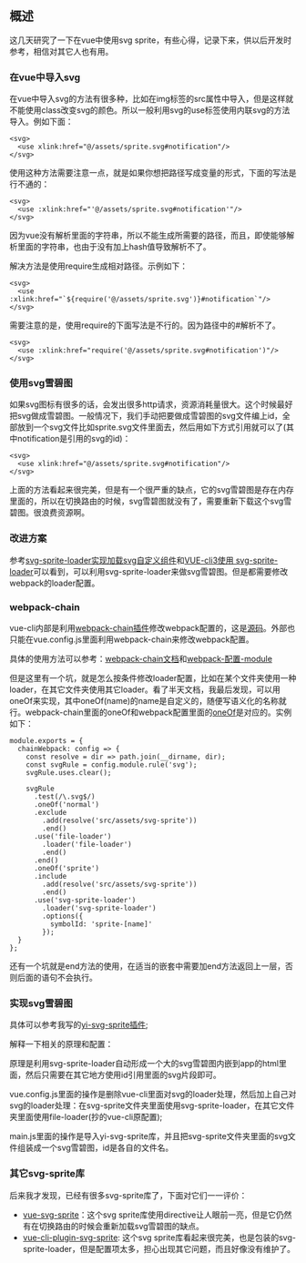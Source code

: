 ## 概述

这几天研究了一下在vue中使用svg sprite，有些心得，记录下来，供以后开发时参考，相信对其它人也有用。

### 在vue中导入svg

在vue中导入svg的方法有很多种，比如在img标签的src属性中导入，但是这样就不能使用class改变svg的颜色。所以一般利用svg的use标签使用内联svg的方法导入。例如下面：

```
<svg>
  <use xlink:href="@/assets/sprite.svg#notification"/>
</svg>
```

使用这种方法需要注意一点，就是如果你想把路径写成变量的形式，下面的写法是行不通的：

```
<svg>
  <use :xlink:href="'@/assets/sprite.svg#notification'"/>
</svg>
```

因为vue没有解析里面的字符串，所以不能生成所需要的路径，而且，即使能够解析里面的字符串，也由于没有加上hash值导致解析不了。

解决方法是使用require生成相对路径。示例如下：

```
<svg>
  <use :xlink:href="`${require('@/assets/sprite.svg')}#notification`"/>
</svg>
```

需要注意的是，使用require的下面写法是不行的。因为路径中的#解析不了。

```
<svg>
  <use :xlink:href="require('@/assets/sprite.svg#notification')"/>
</svg>
```

### 使用svg雪碧图

如果svg图标有很多的话，会发出很多http请求，资源消耗量很大。这个时候最好把svg做成雪碧图。一般情况下，我们手动把要做成雪碧图的svg文件编上id，全部放到一个svg文件比如sprite.svg文件里面去，然后用如下方式引用就可以了(其中notification是引用的svg的id)：

```
<svg>
  <use xlink:href="@/assets/sprite.svg#notification"/>
</svg>
```

上面的方法看起来很完美，但是有一个很严重的缺点，它的svg雪碧图是存在内存里面的，所以在切换路由的时候，svg雪碧图就没有了，需要重新下载这个svg雪碧图。很浪费资源啊。

### 改进方案

参考[svg-sprite-loader实现加载svg自定义组件](https://www.cnblogs.com/frost-yen/p/9608711.html)和[VUE-cli3使用 svg-sprite-loader](https://it.520mwx.com/view/31955)可以看到，可以利用svg-sprite-loader来做svg雪碧图。但是都需要修改webpack的loader配置。

### webpack-chain

vue-cli内部是利用[webpack-chain插件](https://github.com/neutrinojs/webpack-chain)修改webpack配置的，这是[源码](https://github.com/vuejs/vue-cli/blob/dev/packages/%40vue/cli-service/lib/config/base.js)。外部也只能在vue.config.js里面利用webpack-chain来修改webpack配置。

具体的使用方法可以参考：[webpack-chain文档](https://github.com/neutrinojs/webpack-chain)和[webpack-配置-module](https://www.webpackjs.com/configuration/module/)

但是这里有一个坑，就是怎么按条件修改loader配置，比如在某个文件夹使用一种loader，在其它文件夹使用其它loader。看了半天文档，我最后发现，可以用oneOf来实现，其中oneOf(name)的name是自定义的，随便写语义化的名称就行。webpack-chain里面的oneOf和webpack配置里面的[oneOf](https://www.webpackjs.com/configuration/module/#rule-oneof)是对应的。实例如下：

```
module.exports = {
  chainWebpack: config => {
    const resolve = dir => path.join(__dirname, dir);
    const svgRule = config.module.rule('svg');
    svgRule.uses.clear();

    svgRule
      .test(/\.svg$/)
      .oneOf('normal')
      .exclude
        .add(resolve('src/assets/svg-sprite'))
        .end()
      .use('file-loader')
        .loader('file-loader')
        .end()
      .end()
      .oneOf('sprite')
      .include
        .add(resolve('src/assets/svg-sprite'))
        .end()
      .use('svg-sprite-loader')
        .loader('svg-sprite-loader')
        .options({
          symbolId: 'sprite-[name]'
        });
  }
};
```

还有一个坑就是end方法的使用，在适当的嵌套中需要加end方法返回上一层，否则后面的语句不会执行。

### 实现svg雪碧图

具体可以参考我写的[yi-svg-sprite插件](https://github.com/sishenhei7/yi-svg-sprite);

解释一下相关的原理和配置：

原理是利用svg-sprite-loader自动形成一个大的svg雪碧图内嵌到app的html里面，然后只需要在其它地方使用id引用里面的svg片段即可。

vue.config.js里面的操作是删除vue-cli里面对svg的loader处理，然后加上自己对svg的loader处理：在svg-sprite文件夹里面使用svg-sprite-loader，在其它文件夹里面使用file-loader(抄的vue-cli原配置);

main.js里面的操作是导入yi-svg-sprite库，并且把svg-sprite文件夹里面的svg文件组装成一个svg雪碧图，id是各自的文件名。

### 其它svg-sprite库

后来我才发现，已经有很多svg-sprite库了，下面对它们一一评价：

- [vue-svg-sprite](https://github.com/thierrymichel/vue-svg-sprite)：这个svg sprite库使用directive让人眼前一亮，但是它仍然有在切换路由的时候会重新加载svg雪碧图的缺点。
- [vue-cli-plugin-svg-sprite](https://github.com/swisnl/vue-cli-plugin-svg-sprite): 这个svg sprite库看起来很完美，也是包装的svg-sprite-loader，但是配置项太多，担心出现其它问题，而且好像没有维护了。

